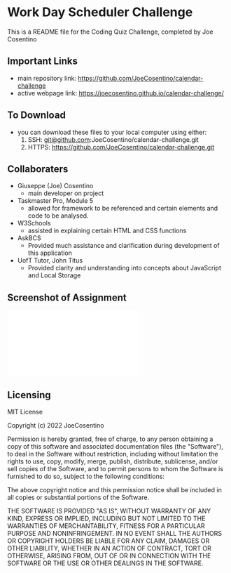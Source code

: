 # Work Day Scheduler Challenge

This is a README file for the Coding Quiz Challenge, completed by Joe Cosentino
## Important Links

* main repository link: https://github.com/JoeCosentino/calendar-challenge
* active webpage link: https://joecosentino.github.io/calendar-challenge/

## To Download

* you can download these files to your local computer using either:
    1. SSH: git@github.com:JoeCosentino/calendar-challenge.git
    2. HTTPS: https://github.com/JoeCosentino/calendar-challenge.git

## Collaboraters

* Giuseppe (Joe) Cosentino
    - main developer on project
* Taskmaster Pro, Module 5
    - allowed for framework to be referenced and certain elements and code to be analysed.
* W3Schools
    - assisted in explaining certain HTML and CSS functions
* AskBCS
    - Provided much assistance and clarification during development of this application
* UofT Tutor, John Titus
    - Provided clarity and understanding into concepts about JavaScript and Local Storage

## Screenshot of Assignment

![image](./assets/images/calendar-challenge.lnk)

## Licensing

MIT License

Copyright (c) 2022 JoeCosentino

Permission is hereby granted, free of charge, to any person obtaining a copy
of this software and associated documentation files (the "Software"), to deal
in the Software without restriction, including without limitation the rights
to use, copy, modify, merge, publish, distribute, sublicense, and/or sell
copies of the Software, and to permit persons to whom the Software is
furnished to do so, subject to the following conditions:

The above copyright notice and this permission notice shall be included in all
copies or substantial portions of the Software.

THE SOFTWARE IS PROVIDED "AS IS", WITHOUT WARRANTY OF ANY KIND, EXPRESS OR
IMPLIED, INCLUDING BUT NOT LIMITED TO THE WARRANTIES OF MERCHANTABILITY,
FITNESS FOR A PARTICULAR PURPOSE AND NONINFRINGEMENT. IN NO EVENT SHALL THE
AUTHORS OR COPYRIGHT HOLDERS BE LIABLE FOR ANY CLAIM, DAMAGES OR OTHER
LIABILITY, WHETHER IN AN ACTION OF CONTRACT, TORT OR OTHERWISE, ARISING FROM,
OUT OF OR IN CONNECTION WITH THE SOFTWARE OR THE USE OR OTHER DEALINGS IN THE
SOFTWARE.
